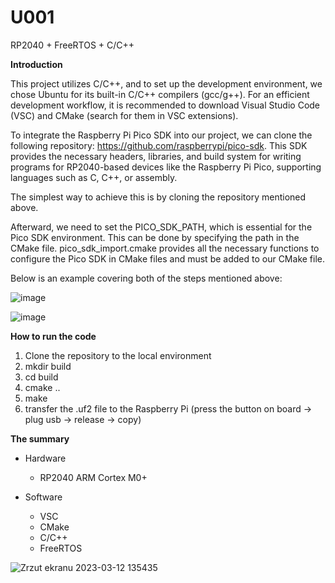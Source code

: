 # U001
RP2040 + FreeRTOS + C/C++

**Introduction**

This project utilizes C/C++, and to set up the development environment, we chose Ubuntu for its built-in C/C++ compilers (gcc/g++). 
For an efficient development workflow, it is recommended to download Visual Studio Code (VSC) and CMake (search for them in VSC extensions).

To integrate the Raspberry Pi Pico SDK into our project, we can clone the following repository: https://github.com/raspberrypi/pico-sdk.
This SDK provides the necessary headers, libraries, and build system for writing programs for RP2040-based devices like the Raspberry Pi Pico, supporting languages such as C, C++, or assembly.

The simplest way to achieve this is by cloning the repository mentioned above.

Afterward, we need to set the PICO_SDK_PATH, which is essential for the Pico SDK environment. 
This can be done by specifying the path in the CMake file. 
pico_sdk_import.cmake provides all the necessary functions to configure the Pico SDK in CMake files and must be added to our CMake file.

Below is an example covering both of the steps mentioned above:

![image](https://github.com/Bagietnik/U001/assets/84154206/4b81423d-38bf-4422-88dc-c03a4ff7bbe6)


![image](https://github.com/Bagietnik/U001/assets/84154206/94a67fcb-586b-42f0-853d-7a2030923aca)


**How to run the code**
1. Clone the repository to the local environment
2. mkdir build
3. cd build
4. cmake ..
5. make
6. transfer the .uf2 file to the Raspberry Pi (press the button on board -> plug usb -> release -> copy)

**The summary**

- Hardware
  - RP2040 ARM Cortex M0+

- Software
  - VSC
  - CMake
  - C/C++
  - FreeRTOS
 
![Zrzut ekranu 2023-03-12 135435](https://github.com/Bagietnik/U001/assets/84154206/c6d8acc3-52cd-4ffe-bf4d-2bb4e09e55f5)



